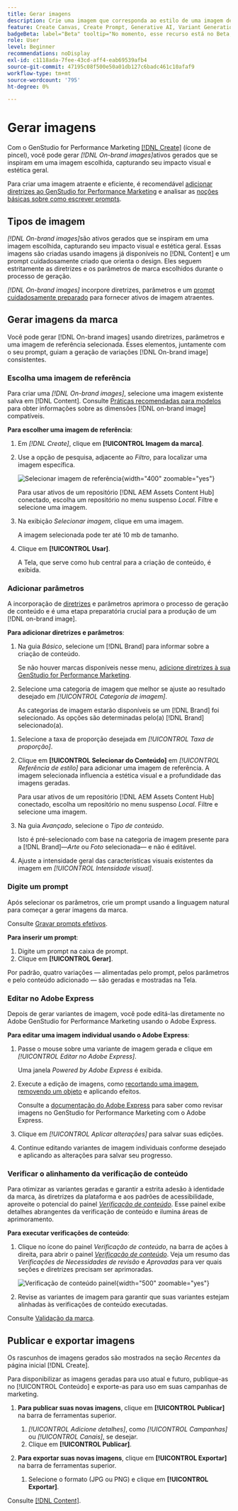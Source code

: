 ```yaml
---
title: Gerar imagens
description: Crie uma imagem que corresponda ao estilo de uma imagem de referência no Adobe [!DNL GenStudio] for Performance Marketing.
feature: Create Canvas, Create Prompt, Generative AI, Variant Generation, Content Generation
badgeBeta: label="Beta" tooltip="No momento, esse recurso está no Beta, portanto, algumas funcionalidades podem estar limitadas ou sujeitas a alterações."
role: User
level: Beginner
recommendations: noDisplay
exl-id: c1118ada-7fee-43cd-aff4-eab69539afb4
source-git-commit: 47195c08f500e50a01db127c6badc461c10afaf9
workflow-type: tm+mt
source-wordcount: '795'
ht-degree: 0%

---
```


# Gerar imagens

Com o GenStudio for Performance Marketing [[!DNL Create]](/help/user-guide/create/overview.md) (ícone de pincel), você pode gerar _[!DNL On-brand images]_&#x200B;ativos gerados que se inspiram em uma imagem escolhida, capturando seu impacto visual e estética geral.<!-- [two types of images](#image-types) using GenStudio for Performance Marketing [[!DNL Create]](/help/user-guide/create/overview.md) (paintbrush icon)—_[!DNL On-brand images]_ and _[!DNL Similar images]_. -->

Para criar uma imagem atraente e eficiente, é recomendável [adicionar diretrizes ao GenStudio for Performance Marketing](/help/user-guide/guidelines/add-guidelines.md) e analisar as [noções básicas sobre como escrever prompts](/help/user-guide/effective-prompts.md).

## Tipos de imagem

_[!DNL On-brand images]_&#x200B;são ativos gerados que se inspiram em uma imagem escolhida, capturando seu impacto visual e estética geral. Essas imagens são criadas usando imagens já disponíveis no [!DNL Content] e um prompt cuidadosamente criado que orienta o design. Eles seguem estritamente as diretrizes e os parâmetros de marca escolhidos durante o processo de geração.

_[!DNL On-brand images]_<!-- and _[!DNL Similar images]_ --> incorpore diretrizes, parâmetros e um [prompt cuidadosamente preparado](/help/user-guide/effective-prompts.md) para fornecer ativos de imagem atraentes.

<!-- * _[!DNL Similar images]_—Image assets created with strong similarity to an existing selected image available in [!DNL Content]. When generating similar images, GenStudio for Performance Marketing redesigns the selected image, giving slight variations on the content to provide variety and nuance. -->

## Gerar imagens da marca

Você pode gerar [!DNL On-brand images] usando diretrizes, parâmetros e uma imagem de referência selecionada. Esses elementos, juntamente com o seu prompt, guiam a geração de variações [!DNL On-brand image] consistentes.

### Escolha uma imagem de referência

Para criar uma _[!DNL On-brand images]_, selecione uma imagem existente salva em [!DNL Content]. Consulte [Práticas recomendadas para modelos](/help/user-guide/content/best-practices-for-templates.md#follow-channel-specific-template-guidelines) para obter informações sobre as dimensões [!DNL on-brand image] compatíveis.

**Para escolher uma imagem de referência**:

1. Em _[!DNL Create]_, clique em **[!UICONTROL Imagem da marca]**.
1. Use a opção de pesquisa, adjacente ao _Filtro_, para localizar uma imagem específica.

   ![Selecionar imagem de referência](/help/assets/select-img.png){width="400" zoomable="yes"}

   Para usar ativos de um repositório [!DNL AEM Assets Content Hub] conectado, escolha um repositório no menu suspenso _Local_. Filtre e selecione uma imagem.

1. Na exibição _Selecionar imagem_, clique em uma imagem.

   A imagem selecionada pode ter até 10 mb de tamanho.

1. Clique em **[!UICONTROL Usar]**.

   A Tela, que serve como hub central para a criação de conteúdo, é exibida.

### Adicionar parâmetros

A incorporação de [diretrizes](/help/user-guide/guidelines/overview.md) e parâmetros aprimora o processo de geração de conteúdo e é uma etapa preparatória crucial para a produção de um [!DNL on-brand image].

**Para adicionar diretrizes e parâmetros**:

1. Na guia _Básico_, selecione um [!DNL Brand] para informar sobre a criação de conteúdo.

   Se não houver marcas disponíveis nesse menu, [adicione diretrizes à sua GenStudio for Performance Marketing](/help/user-guide/guidelines/add-guidelines.md).

1. Selecione uma categoria de imagem que melhor se ajuste ao resultado desejado em _[!UICONTROL Categoria de imagem]_.

   As categorias de imagem estarão disponíveis se um [!DNL Brand] foi selecionado. As opções são determinadas pelo(a) [!DNL Brand] selecionado(a).

<!-- 1. _(Optional)_ Select a custom model from _[!UICONTROL Model]_.

   Models are available if you access to [custom models in Firefly](https://adobedx.slack.com/archives/CMF1JGMLY/p1743534402774569). The _Models_ list will be blank if you do not have access. -->

1. Selecione a taxa de proporção desejada em _[!UICONTROL Taxa de proporção]_.
1. Clique em **[!UICONTROL Selecionar do Conteúdo]** em _[!UICONTROL Referência de estilo]_ para adicionar uma imagem de referência. A imagem selecionada influencia a estética visual e a profundidade das imagens geradas.

   Para usar ativos de um repositório [!DNL AEM Assets Content Hub] conectado, escolha um repositório no menu suspenso _Local_. Filtre e selecione uma imagem.

1. Na guia _Avançado_, selecione o _Tipo de conteúdo_.

   Isto é pré-selecionado com base na categoria de imagem presente para a [!DNL Brand]—_Arte_ ou _Foto_ selecionada— e não é editável.

1. Ajuste a intensidade geral das características visuais existentes da imagem em _[!UICONTROL Intensidade visual]_.

### Digite um prompt

Após selecionar os parâmetros, crie um prompt usando a linguagem natural para começar a gerar imagens da marca.

Consulte [Gravar prompts efetivos](/help/user-guide/effective-prompts.md).

**Para inserir um prompt**:

1. Digite um prompt na caixa de prompt.
1. Clique em **[!UICONTROL Gerar]**.

Por padrão, quatro variações — alimentadas pelo prompt, pelos parâmetros e pelo conteúdo adicionado — são geradas e mostradas na Tela.

### Editar no Adobe Express

Depois de gerar variantes de imagem, você pode editá-las diretamente no Adobe GenStudio for Performance Marketing usando o Adobe Express.

**Para editar uma imagem individual usando o Adobe Express**:

1. Passe o mouse sobre uma variante de imagem gerada e clique em _[!UICONTROL Editar no Adobe Express]_.

   Uma janela _Powered by Adobe Express_ é exibida.

1. Execute a edição de imagens, como [recortando uma imagem](https://helpx.adobe.com/br/express/create-and-edit-images/edit-images/crop-images.html), [removendo um objeto](https://helpx.adobe.com/br/express/create-and-edit-images/create-and-modify-with-generative-ai/remove-objects-generative-fill.html) e aplicando efeitos.

   Consulte a [documentação do Adobe Express](https://helpx.adobe.com/br/express/user-guide.html) para saber como revisar imagens no GenStudio for Performance Marketing com o Adobe Express.

1. Clique em _[!UICONTROL Aplicar alterações]_ para salvar suas edições.
1. Continue editando variantes de imagem individuais conforme desejado e aplicando as alterações para salvar seu progresso.

### Verificar o alinhamento da verificação de conteúdo

Para otimizar as variantes geradas e garantir a estrita adesão à identidade da marca, às diretrizes da plataforma e aos padrões de acessibilidade, aproveite o potencial do painel [_Verificação de conteúdo_](/help/user-guide/guidelines/brand-validation.md#content-check-panel). Esse painel exibe detalhes abrangentes da verificação de conteúdo e ilumina áreas de aprimoramento.

**Para executar verificações de conteúdo**:

1. Clique no ícone do painel _Verificação de conteúdo_, na barra de ações à direita, para abrir o painel [_Verificação de conteúdo_](/help/user-guide/guidelines/brand-validation.md#content-check-panel). Veja um resumo das *Verificações de Necessidades de revisão* e *Aprovadas* para ver quais seções e diretrizes precisam ser aprimoradas.

   ![_Verificação de conteúdo_ painel](/help/assets/content-check-img.png){width="500" zoomable="yes"}

1. Revise as variantes de imagem para garantir que suas variantes estejam alinhadas às verificações de conteúdo executadas.

Consulte [Validação da marca](/help/user-guide/guidelines/brand-validation.md).

<!-- ## Generate Similar images

You can quickly generate images similar to a selected image within [!DNL Content] from the [!DNL Create] home.

**To create _[!DNL Similar images]_**:

1. In _[!DNL Create]_, click **[!UICONTROL Similar images]**.
1. Use the search option, adjacent to _Filter_, to find a specific image.

   To use assets from a connected [!DNL AEM Assets Content Hub] repository, choose a repository from the _Location_ drop-down menu. Filter and select one image.

1. In the _Select image_ view, click on an image.
1. Click **[!UICONTROL Use]**.

   The Canvas, which serves as the central hub for content creation, is displayed. Four image variations similar to the original selected image appear.

   ![Generate similar images](/help/assets/generate-similar.png){width="400" zoomable="yes"} -->

## Publicar e exportar imagens

Os rascunhos de imagens gerados são mostrados na seção _Recentes_ da página inicial [!DNL Create].

Para disponibilizar as imagens geradas para uso atual e futuro, publique-as no [!UICONTROL Conteúdo] e exporte-as para uso em suas campanhas de marketing.

1. **Para publicar suas novas imagens**, clique em **[!UICONTROL Publicar]** na barra de ferramentas superior.
   1. _[!UICONTROL Adicione detalhes]_, como _[!UICONTROL Campanhas]_ ou _[!UICONTROL Canais]_, se desejar.
   1. Clique em **[!UICONTROL Publicar]**.

1. **Para exportar suas novas imagens**, clique em **[!UICONTROL Exportar]** na barra de ferramentas superior.
   1. Selecione o formato (JPG ou PNG) e clique em **[!UICONTROL Exportar]**.

Consulte [[!DNL Content]](/help/user-guide/content/overview.md#search-and-find-approved-content).
